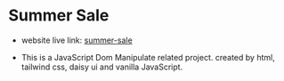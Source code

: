 # Summer Sale

- website live link: [summer-sale](https://summer-sale-nazmul1582.netlify.app)

- This is a JavaScript Dom Manipulate related project. created by html, tailwind css, daisy ui and vanilla JavaScript.